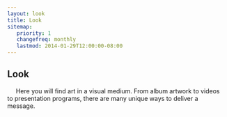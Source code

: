 ```yaml
---
layout: look
title: Look
sitemap:
   priority: 1
   changefreq: monthly
   lastmod: 2014-01-29T12:00:00-08:00
---
```


Look
-----
&nbsp;&nbsp;&nbsp;&nbsp;&nbsp;Here you will find art in a visual medium. From album artwork to videos to presentation programs, there are many unique ways to deliver a message.
